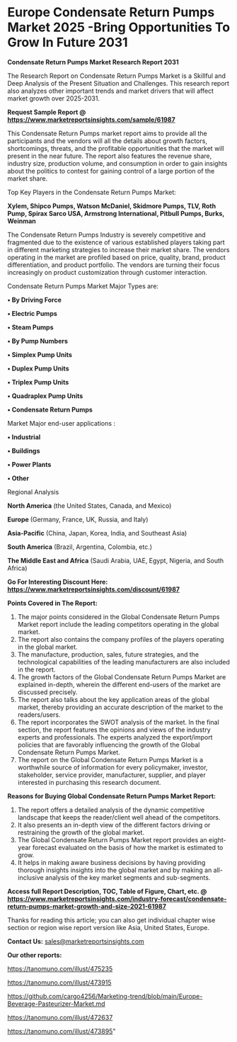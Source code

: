 # Europe Condensate Return Pumps Market 2025 -Bring Opportunities To Grow In Future 2031

<strong>Condensate Return Pumps Market Research Report 2031</strong>

The Research Report on Condensate Return Pumps Market is a Skillful and Deep Analysis of the Present Situation and Challenges. This research report also analyzes other important trends and market drivers that will affect market growth over 2025-2031.

<strong>Request Sample Report @ <a href=https://www.marketreportsinsights.com/sample/61987>https://www.marketreportsinsights.com/sample/61987</a></strong>

This Condensate Return Pumps market report aims to provide all the participants and the vendors will all the details about growth factors, shortcomings, threats, and the profitable opportunities that the market will present in the near future. The report also features the revenue share, industry size, production volume, and consumption in order to gain insights about the politics to contest for gaining control of a large portion of the market share.

Top Key Players in the Condensate Return Pumps Market:

<strong>Xylem, Shipco Pumps, Watson McDaniel, Skidmore Pumps, TLV, Roth Pump, Spirax Sarco USA, Armstrong International, Pitbull Pumps, Burks, Weinman</strong>

The Condensate Return Pumps Industry is severely competitive and fragmented due to the existence of various established players taking part in different marketing strategies to increase their market share. The vendors operating in the market are profiled based on price, quality, brand, product differentiation, and product portfolio. The vendors are turning their focus increasingly on product customization through customer interaction.

Condensate Return Pumps Market Major Types are:

<strong>• By Driving Force

• Electric Pumps

• Steam Pumps

• By Pump Numbers

• Simplex Pump Units

• Duplex Pump Units

• Triplex Pump Units

• Quadraplex Pump Units

• Condensate Return Pumps</strong>

Market Major end-user applications :

<strong>• Industrial

• Buildings

• Power Plants

• Other</strong>

Regional Analysis

</u><strong><b>North America</b></strong> (the United States, Canada, and Mexico)

<strong><b>Europe </b></strong>(Germany, France, UK, Russia, and Italy)

<strong><b>Asia-Pacific</b></strong> (China, Japan, Korea, India, and Southeast Asia)

<strong><b>South America</b></strong> (Brazil, Argentina, Colombia, etc.)

<strong><b>The Middle East and Africa</b></strong> (Saudi Arabia, UAE, Egypt, Nigeria, and South Africa)

<strong>Go For Interesting Discount Here: <a href=https://www.marketreportsinsights.com/discount/61987>https://www.marketreportsinsights.com/discount/61987</a></strong>

<strong>Points Covered in The Report:</strong>
<ol>
  <li>The major points considered in the Global Condensate Return Pumps Market report include the leading competitors operating in the global market.</li>
  <li>The report also contains the company profiles of the players operating in the global market.</li>
  <li>The manufacture, production, sales, future strategies, and the technological capabilities of the leading manufacturers are also included in the report.</li>
  <li>The growth factors of the Global Condensate Return Pumps Market are explained in-depth, wherein the different end-users of the market are discussed precisely.</li>
  <li>The report also talks about the key application areas of the global market, thereby providing an accurate description of the market to the readers/users.</li>
  <li>The report incorporates the SWOT analysis of the market. In the final section, the report features the opinions and views of the industry experts and professionals. The experts analyzed the export/import policies that are favorably influencing the growth of the Global Condensate Return Pumps Market.</li>
  <li>The report on the Global Condensate Return Pumps Market is a worthwhile source of information for every policymaker, investor, stakeholder, service provider, manufacturer, supplier, and player interested in purchasing this research document.</li>
</ol>
<strong>Reasons for Buying Global Condensate Return Pumps Market Report:</strong>

<ol>
  <li>The report offers a detailed analysis of the dynamic competitive landscape that keeps the reader/client well ahead of the competitors.</li>
  <li>It also presents an in-depth view of the different factors driving or restraining the growth of the global market.</li>
  <li>The Global Condensate Return Pumps Market report provides an eight-year forecast evaluated on the basis of how the market is estimated to grow.</li>
  <li>It helps in making aware business decisions by having providing thorough insights insights into the global market and by making an all-inclusive analysis of the key market segments and sub-segments.</li>
</ol>
<strong>Access full Report Description, TOC, Table of Figure, Chart, etc. @ <a href=https://www.marketreportsinsights.com/industry-forecast/condensate-return-pumps-market-growth-and-size-2021-61987>https://www.marketreportsinsights.com/industry-forecast/condensate-return-pumps-market-growth-and-size-2021-61987</a></strong>


Thanks for reading this article; you can also get individual chapter wise section or region wise report version like Asia, United States, Europe.

<strong>Contact Us:</strong>
sales@marketreportsinsights.com

<strong>Our other reports:</strong>

<a href=https://tanomuno.com/illust/475235>https://tanomuno.com/illust/475235</a>

<a href=https://tanomuno.com/illust/473915>https://tanomuno.com/illust/473915</a>

<a href=https://github.com/cargo4256/Marketing-trend/blob/main/Europe-Beverage-Pasteurizer-Market.md>https://github.com/cargo4256/Marketing-trend/blob/main/Europe-Beverage-Pasteurizer-Market.md</a>

<a href=https://tanomuno.com/illust/472637>https://tanomuno.com/illust/472637</a>

<a href=https://tanomuno.com/illust/473895>https://tanomuno.com/illust/473895</a>"
